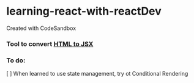 # learning-react-with-reactDev
Created with CodeSandbox

### Tool to convert [HTML to JSX](https://transform.tools/html-to-jsx)

### To do:
[ ] When learned to use state management, try ot Conditional Rendering
